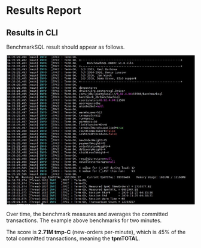 # Results Report<a name="EN-US_TOPIC_0257867420"></a>

## Results in CLI<a name="en-us_topic_0257713278_section14168182584212"></a>

BenchmarkSQL result should appear as follows.

![](figures/en-us_image_0257843950.jpg)

Over time, the benchmark measures and averages the committed transactions. The example above benchmarks for two minutes.

The score is  **2.71M tmp-C**  \(new-orders per-minute\), which is 45% of the total committed transactions, meaning the  **tpmTOTAL**.

